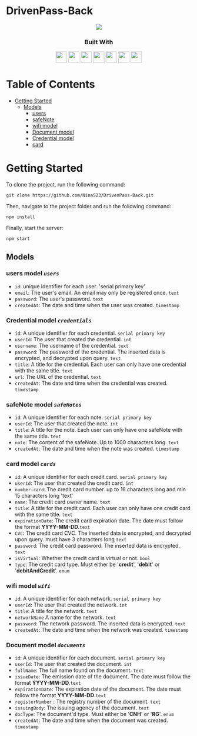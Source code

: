 # DrivenPass-Back
<div align="center">
	<img src="https://emojipedia-us.s3.amazonaws.com/source/skype/289/locked_1f512.png">
</div>

<div align="center">
  <h3>Built With</h3>

  <img src="https://img.shields.io/badge/Heroku-430098?style=for-the-badge&logo=heroku&logoColor=white" height="30px"/>
  <img src="https://img.shields.io/badge/PostgreSQL-316192?style=for-the-badge&logo=postgresql&logoColor=white" height="30px"/>
  <img src="https://img.shields.io/badge/TypeScript-007ACC?style=for-the-badge&logo=typescript&logoColor=white" height="30px"/>
  <img src="https://img.shields.io/badge/Prisma-3982CE?style=for-the-badge&logo=Prisma&logoColor=white" height="30px"/>
  <img src="https://img.shields.io/badge/Node.js-43853D?style=for-the-badge&logo=node.js&logoColor=white" height="30px"/>  
  <img src="https://img.shields.io/badge/Express.js-404D59?style=for-the-badge&logo=express.js&logoColor=white" height="30px"/>
  <img src="https://img.shields.io/badge/JWT-323330?style=for-the-badge&logo=json-web-tokens&logoColor=pink" height="30px"/>
  
</div>

# Table of Contents

- [Getting Started](#getting-started)
  - [Models](#models)
    - [users ](#user-model-users)
    - [safeNote ](#safeNote-model-safeNotes)
    - [wifi model](#wifi-model-wifi)
    - [Document model](#document-model-documents)
    - [Credential model](#credential-model-credentials)
    - [  card ](#card-model-cards)
<!-- Getting Started -->


# Getting Started

To clone the project, run the following command:

```git
git clone https://github.com/NinaS23/DrivenPass-Back.git
```

Then, navigate to the project folder and run the following command:

```git
npm install
```

Finally, start the server:

```git
npm start
```

<!-- Models -->

## Models

### users model _`users`_

- `id`: unique identifier for each user. 'serial primary key'
- `email`: The user's email. An email may only be registered once. `text`
- `password`: The user's password. `text`
- `createdAt`: The date and time when the user was created. `timestamp`

### Credential model _`credentials`_

- `id`: A unique identifier for each credential. `serial primary key`
- `userId`: The user that created the credential. `int`
- `username`: The username of the credential. `text`
- `password`: The password of the credential. The inserted data is encrypted, and decrypted upon query. `text`
- `title`: A title for the credential. Each user can only have one credential with the same title. `text`
- `url`: The URL of the credential. `text`
- `createdAt`: The date and time when the credential was created. `timestamp`

### safeNote model _`safeNotes`_

- `id`: A unique identifier for each note. `serial primary key`
- `userId`: The user that created the note. `int`
- `title`: A title for the note. Each user can only have one safeNote with the same title.  `text`
- `note`: The content of the safeNote. Up to 1000 characters long. `text`
- `createdAt`: The date and time when the note was created. `timestamp`

###  card model _`cards`_

- `id`: A unique identifier for each credit card. `serial primary key`
- `userId`: The user that created the credit card. `int`
- `number-card`: The credit card number. up to 16 characters long and  min 15 characters long 'text'
- `name`: The credit card owner name. `text`
- `title`: A title for the credit card. Each user can only have one credit card with the same title. `text`
- `expirationDate`: The credit card expiration date. The date must follow the format **YYYY-MM-DD**.`text`
- `CVC`: The credit card CVC. The inserted data is encrypted, and decrypted upon query. must have 3 characters long `text`
- `password`: The credit card password. The inserted data is encrypted. `text`
- `isVirtual`: Whether the credit card is virtual or not. `bool`
- `type`: The credit card type. Must either be '**credit**', '**debit**' or '**debitAndCredit**'. `enum`


### wifi model _`wifi`_

- `id`: A unique identifier for each network. `serial primary key`
- `userId`: The user that created the network. `int`
- `title`: A title for the network. `text`
- `networkName` A name for the network. `text`
- `password`: The network password. The inserted data is encrypted. `text`
- `createdAt`: The date and time when the network was created. `timestamp`


### Document model _`documents`_

- `id`: A unique identifier for each document. `serial primary key`
- `userId`: The user that created the document. `int`
- `fullName`: The full name found on the document. `text`
- `issueDate`: The emission date of the document. The date must follow the format **YYYY-MM-DD**.`text`
- `expirationDate`: The expiration date of the document. The date must follow the format **YYYY-MM-DD**.`text`
- `registerNumber` : The registry number of the document. `text`
- `issuingBody`: The issuing agency of the document. `text`
- `docType`: The document'd type. Must either be '**CNH**' or '**RG**'. `enum`
- `createdAt`: The date and time when the document was created. `timestamp`



